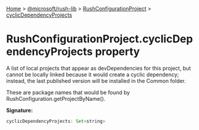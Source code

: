 [Home](./index) &gt; [@microsoft/rush-lib](./rush-lib.md) &gt; [RushConfigurationProject](./rush-lib.rushconfigurationproject.md) &gt; [cyclicDependencyProjects](./rush-lib.rushconfigurationproject.cyclicdependencyprojects.md)

# RushConfigurationProject.cyclicDependencyProjects property

A list of local projects that appear as devDependencies for this project, but cannot be locally linked because it would create a cyclic dependency; instead, the last published version will be installed in the Common folder.

These are package names that would be found by RushConfiguration.getProjectByName().

**Signature:**
```javascript
cyclicDependencyProjects: Set<string>
```
